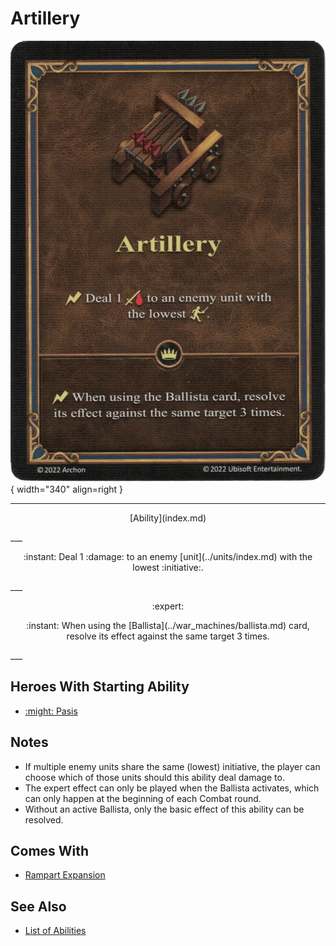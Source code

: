 # Artillery

![Artillery](../assets/abilities-artillery.webp){ width="340" align=right }

___
<p style="text-align: center;" markdown>[Ability](index.md)</p>
___
<p style="text-align: center;" markdown>:instant: Deal 1 :damage: to an enemy [unit](../units/index.md) with the lowest :initiative:.</p>
___
<p style="text-align: center;" markdown> :expert: </p>

<p style="text-align: center;" markdown>:instant: When using the [Ballista](../war_machines/ballista.md) card, resolve its effect against the same target 3 times.</p>
___


## Heroes With Starting Ability

- [:might: Pasis](../heroes/pasis.md)


## Notes

- If multiple enemy units share the same (lowest) initiative, the player can choose which of those units should this ability deal damage to.
- The expert effect can only be played when the Ballista activates, which can only happen at the beginning of each Combat round.
- Without an active Ballista, only the basic effect of this ability can be resolved. 


## Comes With

- [Rampart Expansion](../content.md)


## See Also

- [List of Abilities](index.md)
